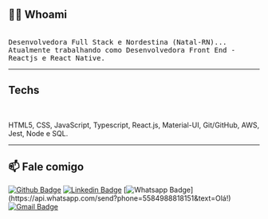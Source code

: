 <h2> 👨‍💻 Whoami</h2>
<p>
  <br>
	<samp>Desenvolvedora Full Stack e Nordestina (Natal-RN)...</samp>
	<br>
	<samp>Atualmente trabalhando como Desenvolvedora Front End - Reactjs e React Native. </samp>
  <br>
</p>
<hr>
<h2> Techs </h2>
<br>
	<p> HTML5, CSS, JavaScript, Typescript, React.js, Material-UI, Git/GitHub, AWS, Jest, Node e SQL.</p>
<hr>
<h2 > 📫 Fale comigo </h2>
<div>

[![Github Badge](https://img.shields.io/badge/-Github-000?style=flat-square&logo=Github&logoColor=white&link=https://github.com/Nthliacc)](https://github.com/Nthliacc)
[![Linkedin Badge](https://img.shields.io/badge/-LinkedIn-blue?style=flat-square&logo=Linkedin&logoColor=white&link=https://www.linkedin.com/in/nthlia-costa/)](https://www.linkedin.com/in/nthlia-costa/)
[![Whatsapp Badge](https://img.shields.io/badge/-Whatsapp-4CA143?style=flat-square&labelColor=4CA143&logo=whatsapp&logoColor=white&link=https://api.whatsapp.com/send?phone=5584988818151&text=Olá!)](https://api.whatsapp.com/send?phone=5584988818151&text=Olá!)
[![Gmail Badge](https://img.shields.io/badge/-Gmail-c14438?style=flat-square&logo=Gmail&logoColor=white&link=mailto:n.athiccosta.com@gmail.com)](mailto:n.athiccosta.com@gmail.com)

</div>
